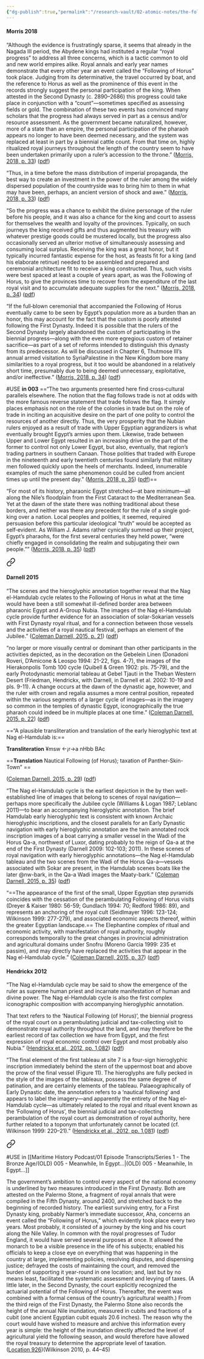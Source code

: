 ```yaml
---
{"dg-publish":true,"permalink":"/research-vault/02-atomic-notes/the-following-of-horus/"}
---
```


#### Morris 2018

“Although the evidence is frustratingly sparse, it seems that already in the Nagada III period, the Abydene kings had instituted a regular “royal progress” to address all three concerns, which is a tactic common to old and new world empires alike. Royal annals and early year names demonstrate that every other year an event called the “Following of Horus” took place. Judging from its determinative, the travel occurred by boat, and the reference to Horus as well as the prominence of this event in the records strongly suggest the personal participation of the king. When attested in the Second Dynasty (c. 2890–2686) this progress could take place in conjunction with a “count”—sometimes specified as assessing fields or gold. The combination of these two events has convinced many scholars that the progress had always served in part as a census and/or resource assessment. As the government became naturalized, however, more of a state than an empire, the personal participation of the pharaoh appears no longer to have been deemed necessary, and the system was replaced at least in part by a biennial cattle count. From that time on, highly ritualized royal journeys throughout the length of the country seem to have been undertaken primarily upon a ruler’s accession to the throne.” ([Morris, 2018, p. 33](zotero://select/library/items/JDKXRVLF)) ([pdf](zotero://open-pdf/library/items/T6H4DPKC?page=47&annotation=SWJB2I9F))

“Thus, in a time before the mass distribution of imperial propaganda, the best way to create an investment in the power of the ruler among the widely dispersed population of the countryside was to bring him to them in what may have been, perhaps, an ancient version of shock and awe.” ([Morris, 2018, p. 33](zotero://select/library/items/JDKXRVLF)) ([pdf](zotero://open-pdf/library/items/T6H4DPKC?page=47&annotation=HPRHIXCG))

“So the progress was a chance to exhibit the divine personage of the ruler before his people, and it was also a chance for the king and court to assess for themselves the wealth and loyalty of the provinces. Typically, on such journeys the king received gifts and thus augmented his treasury with whatever prestige goods could be mustered locally, but the progress also occasionally served an ulterior motive of simultaneously assessing and consuming local surplus. Receiving the king was a great honor, but it typically incurred fantastic expense for the host, as feasts fit for a king (and his elaborate retinue) needed to be assembled and prepared and ceremonial architecture fit to receive a king constructed. Thus, such visits were best spaced at least a couple of years apart, as was the Following of Horus, to give the provinces time to recover from the expenditure of the last royal visit and to accumulate adequate supplies for the next.” ([Morris, 2018, p. 34](zotero://select/library/items/JDKXRVLF)) ([pdf](zotero://open-pdf/library/items/T6H4DPKC?page=48&annotation=VCBX8V3D))

“If the full‐blown ceremonial that accompanied the Following of Horus eventually came to be seen by Egypt’s population more as a burden than an honor, this may account for the fact that the custom is poorly attested following the First Dynasty. Indeed it is possible that the rulers of the Second Dynasty largely abandoned the custom of participating in the biennial progress—along with the even more egregious custom of retainer sacrifice—as part of a set of reforms intended to distinguish this dynasty from its predecessor. As will be discussed in Chapter 6, Thutmose III’s annual armed visitation to SyriaPalestine in the New Kingdom bore many similarities to a royal progress, but it too would be abandoned in a relatively short time, presumably due to being deemed unnecessary, exploitative, and/or ineffective.” ([Morris, 2018, p. 34](zotero://select/library/items/JDKXRVLF)) ([pdf](zotero://open-pdf/library/items/T6H4DPKC?page=48&annotation=KEEY8DE2))

#USE **in 003** ==“The two arguments presented here find cross‐cultural parallels elsewhere. The notion that the flag follows trade is not at odds with the more famous reverse statement that trade follows the flag. It simply places emphasis not on the role of the colonies in trade but on the role of trade in inciting an acquisitive desire on the part of one polity to control the resources of another directly. Thus, the very prosperity that the Nubian rulers enjoyed as a result of trade with Upper Egyptian aggrandizers is what eventually brought Egypt’s armies upon them. Likewise, trade between Upper and Lower Egypt resulted in an increasing drive on the part of the former to control not only Lower Egypt, but also, eventually, that region’s trading partners in southern Canaan. Those polities that traded with Europe in the nineteenth and early twentieth centuries found similarly that military men followed quickly upon the heels of merchants. Indeed, innumerable examples of much the same phenomenon could be culled from ancient times up until the present day.” ([Morris, 2018, p. 35](zotero://select/library/items/JDKXRVLF)) ([pdf](zotero://open-pdf/library/items/T6H4DPKC?page=49&annotation=VDWSEHSF))==

“For most of its history, pharaonic Egypt stretched—at bare minimum—all along the Nile’s floodplain from the First Cataract to the Mediterranean Sea. Yet at the dawn of the state there was nothing traditional about these borders, and neither was there any precedent for the rule of a single god‐king over a nation. Local peoples and polities, it seemed, required persuasion before this particular ideological “truth” would be accepted as self‐evident. As William J. Adams rather cynically summed up their project, Egypt’s pharaohs, for the first several centuries they held power, “were chiefly engaged in consolidating the realm and subjugating their own people.”” ([Morris, 2018, p. 35](zotero://select/library/items/JDKXRVLF)) ([pdf](zotero://open-pdf/library/items/T6H4DPKC?page=49&annotation=9AYDQ4GU))


<div class="transclusion internal-embed is-loaded"><a class="markdown-embed-link" href="/research-vault/02-atomic-notes/the-following-of-horus-as-seen-at-nag-el-hamdulab/" aria-label="Open link"><svg xmlns="http://www.w3.org/2000/svg" width="24" height="24" viewBox="0 0 24 24" fill="none" stroke="currentColor" stroke-width="2" stroke-linecap="round" stroke-linejoin="round" class="svg-icon lucide-link"><path d="M10 13a5 5 0 0 0 7.54.54l3-3a5 5 0 0 0-7.07-7.07l-1.72 1.71"></path><path d="M14 11a5 5 0 0 0-7.54-.54l-3 3a5 5 0 0 0 7.07 7.07l1.71-1.71"></path></svg></a><div class="markdown-embed">




#### Darnell 2015

“The scenes and the hieroglyphic annotation together reveal that the Nag el-Hamdulab cycle relates to the Following of Horus in what at the time would have been a still somewhat ill-defined border area between pharaonic Egypt and A-Group Nubia. The images of the Nag el-Hamdulab cycle provide further evidence for an association of solar-Sokarian vessels with First Dynasty royal ritual, and for a connection between those vessels and the activities of a royal nautical festival, perhaps an element of the Jubilee.” ([Coleman Darnell, 2015, p. 21](zotero://select/library/items/8JW3W4KT)) ([pdf](zotero://open-pdf/library/items/JLTCXU3T?page=3&annotation=7JHLR6GV))

“no larger or more visually central or dominant than other participants in the activities depicted, as in the decoration on the Gebelein Linen (Donadoni Roveri, D’Amicone & Leospo 1994: 21-22, figs. 4-7), the images of the Hierakonpolis Tomb 100 cycle (Quibell & Green 1902: pls. 75-79), and the early Protodynastic memorial tableau at Gebel Tjauti in the Theban Western Desert (Friedman, Hendrickx, with Darnell, in Darnell et al. 2002: 10-19 and pls. 9-11). A change occurs at the dawn of the dynastic age, however, and the ruler with crown and regalia assumes a more central position, repeated within the various segments of a larger cycle of images—as in the imagery so common in the temples of dynastic Egypt, iconographically the true pharaoh could indeed be in multiple places at one time.” ([Coleman Darnell, 2015, p. 22](zotero://select/library/items/8JW3W4KT)) ([pdf](zotero://open-pdf/library/items/JLTCXU3T?page=4&annotation=BAX5MIMP))


==“A plausible transliteration and translation of the early hieroglyphic text at Nag el-Hamdulab is:==

**Transliteration** ¥msw <-¡r->a nHbb BAc 

==**Translation** 
Nautical Following (of Horus); taxation of Panther-Skin-Town” ==

([Coleman Darnell, 2015, p. 29](zotero://select/library/items/8JW3W4KT)) ([pdf](zotero://open-pdf/library/items/JLTCXU3T?page=11&annotation=8K6U63GP))

“The Nag el-Hamdulab cycle is the earliest depiction in the by then well-established line of images that belong to scenes of royal navigation—perhaps more specifically the Jubilee cycle (Williams & Logan 1987; Leblanc 2011)—to bear an accompanying hieroglyphic annotation. The brief Hamdulab early hieroglyphic text is consistent with known Archaic hieroglyphic inscriptions, and the closest parallels for an Early Dynastic navigation with early hieroglyphic annotation are the twin annotated rock inscription images of a boat carrying a smaller vessel in the Wadi of the Horus Qa-a, northwest of Luxor, dating probably to the reign of Qa-a at the end of the First Dynasty (Darnell 2009: 102-103; 2011). In these scenes of royal navigation with early hieroglyphic annotations—the Nag el-Hamdulab tableau and the two scenes from the Wadi of the Horus Qa-a—vessels associated with Sokar are present, in the Hamdulab scenes boats like the later @nw-bark, in the Qa-a Wadi images the Maaty-bark.” ([Coleman Darnell, 2015, p. 35](zotero://select/library/items/8JW3W4KT)) ([pdf](zotero://open-pdf/library/items/JLTCXU3T?page=17&annotation=5HP9EUCY))

“==The appearance of the first of the small, Upper Egyptian step pyramids coincides with the cessation of the perambulating Following of Horus visits (Dreyer & Kaiser 1980: 56-59; Gundlach 1994: 70; Redford 1986: 89), and represents an anchoring of the royal cult (Seidlmayer 1996: 123-124; Wilkinson 1999: 277-279), and associated economic aspects thereof, within the greater Egyptian landscape.== The Elephantine complex of ritual and economic activity, with manifestation of royal authority, roughly corresponds temporally to the great changes in provincial administration and agricultural domains under Snofru (Moreno Garcia 1999: 235 et passim), and may directly have replaced the activities that appear in the Nag el-Hamdulab cycle.” ([Coleman Darnell, 2015, p. 37](zotero://select/library/items/8JW3W4KT)) ([pdf](zotero://open-pdf/library/items/JLTCXU3T?page=19&annotation=WU7F4VPC))

#### Hendrickx 2012

“The Nag el-Hamdulab cycle may be said to show the emergence of the ruler as supreme human priest and incarnate manifestation of human and divine power. The Nag el-Hamdulab cycle is also the first complex iconographic composition with accompanying hieroglyphic annotation.  

That text refers to the ‘Nautical Following (of Horus)’, the biennial progress of the royal court on a perambulating judicial and tax-collecting visit to demonstrate royal authority throughout the land, and may therefore be the earliest record of tax collection we have from Egypt, and the first expression of royal economic control over Egypt and most probably also Nubia.” ([Hendrickx et al., 2012, pp. 1,082](zotero://select/library/items/EWJ5D5I4)) ([pdf](zotero://open-pdf/library/items/U49CD5KL?page=15&annotation=K6A582J5))

“The final element of the first tableau at site 7 is a four-sign hieroglyphic inscription immediately behind the stern of the uppermost boat and above the prow of the final vessel (Figure 11). The hieroglyphs are fully pecked in the style of the images of the tableaux, possess the same degree of patination, and are certainly elements of the tableau. Palaeographically of Early Dynastic date, the annotation refers to a ‘nautical following’ and appears to label the imagery—and apparently the entirety of the Nag el-Hamdulab cycle—as ultimately related to the royal and ritual event known as the ‘Following of Horus’, the biennial judicial and tax-collecting perambulation of the royal court as demonstration of royal authority, here further related to a toponym that unfortunately cannot be located (cf. Wilkinson 1999: 220–21).” ([Hendrickx et al., 2012, pp. 1,081](zotero://select/library/items/EWJ5D5I4)) ([pdf](zotero://open-pdf/library/items/U49CD5KL?page=14&annotation=TSLHBLE8)) 


</div></div>



<div class="transclusion internal-embed is-loaded"><a class="markdown-embed-link" href="/research-vault/02-atomic-notes/the-following-of-horus-as-described-on-the-palermo-stone/" aria-label="Open link"><svg xmlns="http://www.w3.org/2000/svg" width="24" height="24" viewBox="0 0 24 24" fill="none" stroke="currentColor" stroke-width="2" stroke-linecap="round" stroke-linejoin="round" class="svg-icon lucide-link"><path d="M10 13a5 5 0 0 0 7.54.54l3-3a5 5 0 0 0-7.07-7.07l-1.72 1.71"></path><path d="M14 11a5 5 0 0 0-7.54-.54l-3 3a5 5 0 0 0 7.07 7.07l1.71-1.71"></path></svg></a><div class="markdown-embed">




#USE in [[Maritime History Podcast/01 Episode Transcripts/Series 1 - The Bronze Age/(OLD) 005 - Meanwhile, In Egypt...\|(OLD) 005 - Meanwhile, In Egypt...]]

The government’s ambition to control every aspect of the national economy is underlined by two measures introduced in the First Dynasty. Both are attested on the Palermo Stone, a fragment of royal annals that were compiled in the Fifth Dynasty, around 2400, and stretched back to the beginning of recorded history. The earliest surviving entry, for a First Dynasty king, probably Narmer’s immediate successor, Aha, concerns an event called the “Following of Horus,” which evidently took place every two years. Most probably, it consisted of a journey by the king and his court along the Nile Valley. In common with the royal progresses of Tudor England, it would have served several purposes at once. It allowed the monarch to be a visible presence in the life of his subjects; enabled his officials to keep a close eye on everything that was happening in the country at large, implementing policies, resolving disputes, and dispensing justice; defrayed the costs of maintaining the court, and removed the burden of supporting it year-round in one location; and, last but by no means least, facilitated the systematic assessment and levying of taxes. (A little later, in the Second Dynasty, the court explicitly recognized the actuarial potential of the Following of Horus. Thereafter, the event was combined with a formal census of the country’s agricultural wealth.) From the third reign of the First Dynasty, the Palermo Stone also records the height of the annual Nile inundation, measured in cubits and fractions of a cubit (one ancient Egyptian cubit equals 20.6 inches). The reason why the court would have wished to measure and archive this information every year is simple: the height of the inundation directly affected the level of agricultural yield the following season, and would therefore have allowed the royal treasury to determine the appropriate level of taxation. ([Location 926](https://readwise.io/to_kindle?action=open&asin=B004FGMZAI&location=926))(Wilkinson 2010, p. 44–45)

</div></div>
